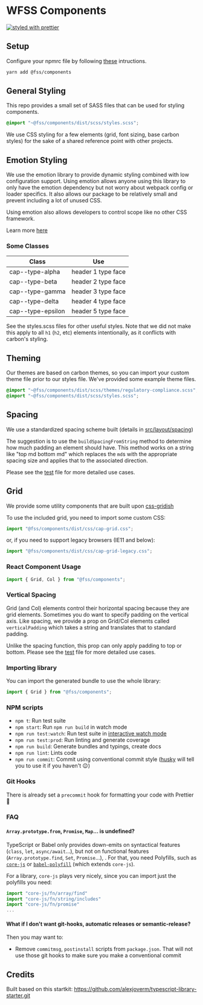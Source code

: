 # WFSS Components

[![styled with prettier](https://img.shields.io/badge/styled_with-prettier-ff69b4.svg)](https://github.com/prettier/prettier)

## Setup

Configure your npmrc file by following [these](https://github.ibm.com/watson-finance/wfss-icons) intructions.

```sh
yarn add @fss/components
```

## General Styling

This repo provides a small set of SASS files that can be used for styling components.

```scss
@import "~@fss/components/dist/scss/styles.scss";
```

We use CSS styling for a few elements (grid, font sizing, base carbon styles) for the sake of a shared reference point with
other projects.

## Emotion Styling

We use the emotion library to provide dynamic styling combined with low configuration support. Using emotion allows anyone using
this library to only have the emotion dependency but not worry about webpack config or loader specifics. It also allows our
package to be relatively small and prevent including a lot of unused CSS.

Using emotion also allows developers to control scope like no other CSS framework.

Learn more [here](https://emotion.sh)


### Some Classes

| Class             | Use                |
| ----------------- | ------------------ |
| cap--type-alpha   | header 1 type face |
| cap--type-beta    | header 2 type face |
| cap--type-gamma   | header 3 type face |
| cap--type-delta   | header 4 type face |
| cap--type-epsilon | header 5 type face |

See the styles.scss files for other useful styles. Note that we did not make this apply to all `h1` (`h2`, etc) elements intentionally, as it conflicts with carbon's styling.

## Theming

Our themes are based on carbon themes, so you can import your custom theme file prior to our styles file. We've provided some example theme files.

```scss
@import "~@fss/components/dist/scss/themes/regulatory-compliance.scss";
@import "~@fss/components/dist/scss/styles.scss";
```

## Spacing

We use a standardized spacing scheme built (details in [src/layout/spacing](https://github.ibm.com/watson-finance/wfss-components/blob/master/src/layout/spacing.ts))

The suggestion is to use the `buildSpacingFromString` method to determine how much padding an element should have. This method works on a string
like "top md bottom md" which replaces the `md`s with the appropriate spacing size and applies that to the associated direction.

Please see the [test](https://github.ibm.com/watson-finance/wfss-components/blob/master/src/layout/spacing.test.ts) file for more detailed use cases.

## Grid

We provide some utility components that are built upon [css-gridish](https://github.com/IBM/css-gridish)

To use the included grid, you need to import some custom CSS:

```js
import "@fss/components/dist/css/cap-grid.css";
```

or, if you need to support legacy browsers (IE11 and below):

```js
import "@fss/components/dist/css/cap-grid-legacy.css";
```

### React Component Usage

```js
import { Grid, Col } from "@fss/components";
```

### Vertical Spacing

Grid (and Col) elements control their horizontal spacing because they are grid elements. Sometimes you do want to specify padding on the vertical axis.
Like spacing, we provide a prop on Grid/Col elements called `verticalPadding` which takes a string and translates that to standard padding.

Unlike the spacing function, this prop can only apply padding to top or bottom. Please see the [test](https://github.ibm.com/watson-finance/wfss-components/blob/master/src/layout/grid.test.ts) file for more detailed use cases.

### Importing library

You can import the generated bundle to use the whole library:

```javascript
import { Grid } from "@fss/components";
```

### NPM scripts

* `npm t`: Run test suite
* `npm start`: Run `npm run build` in watch mode
* `npm run test:watch`: Run test suite in [interactive watch mode](http://facebook.github.io/jest/docs/cli.html#watch)
* `npm run test:prod`: Run linting and generate coverage
* `npm run build`: Generate bundles and typings, create docs
* `npm run lint`: Lints code
* `npm run commit`: Commit using conventional commit style ([husky](https://github.com/typicode/husky) will tell you to use it if you haven't :wink:)

### Git Hooks

There is already set a `precommit` hook for formatting your code with Prettier :nail_care:

### FAQ

#### `Array.prototype.from`, `Promise`, `Map`... is undefined?

TypeScript or Babel only provides down-emits on syntactical features (`class`, `let`, `async/await`...), but not on functional features (`Array.prototype.find`, `Set`, `Promise`...), . For that, you need Polyfills, such as [`core-js`](https://github.com/zloirock/core-js) or [`babel-polyfill`](https://babeljs.io/docs/usage/polyfill/) (which extends `core-js`).

For a library, `core-js` plays very nicely, since you can import just the polyfills you need:

```javascript
import "core-js/fn/array/find"
import "core-js/fn/string/includes"
import "core-js/fn/promise"
...
```

#### What if I don't want git-hooks, automatic releases or semantic-release?

Then you may want to:

* Remove `commitmsg`, `postinstall` scripts from `package.json`. That will not use those git hooks to make sure you make a conventional commit

## Credits

Built based on this startkit: https://github.com/alexjoverm/typescript-library-starter.git
